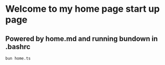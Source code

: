 # Welcome to my home page start up page
## Powered by home.md and running bundown in .bashrc
```bash
bun home.ts
```

```python
``` 
